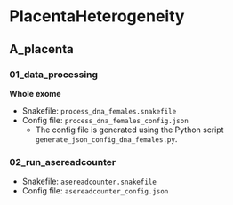 # PlacentaHeterogeneity

## A_placenta
### 01_data_processing
**Whole exome**
- Snakefile: `process_dna_females.snakefile`
- Config file: `process_dna_females_config.json`
  - The config file is generated using the Python script `generate_json_config_dna_females.py`.
  
### 02_run_asereadcounter
- Snakefile: `asereadcounter.snakefile`
- Config file: `asereadcounter_config.json`
